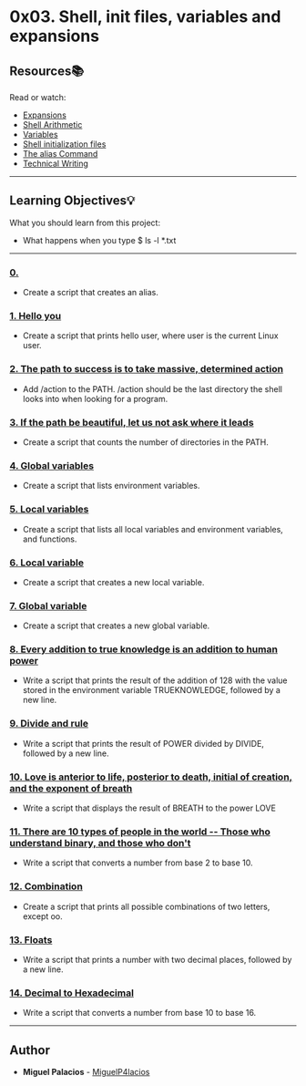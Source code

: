 # 0x03. Shell, init files, variables and expansions

## Resources:books:
Read or watch:
* [Expansions](https://intranet.hbtn.io/rltoken/G5p7gU70olYFxbN_DfuXpQ)
* [Shell Arithmetic](https://intranet.hbtn.io/rltoken/C2JAWjeSMt5I0EmuplF32A)
* [Variables](https://intranet.hbtn.io/rltoken/zj7i19F9iE9eUdjBgR6C3Q)
* [Shell initialization files](https://intranet.hbtn.io/rltoken/lHvzUhLmLgBVfsoJzYDj_w)
* [The alias Command](https://intranet.hbtn.io/rltoken/5JiNabFuBFXpJKqGGh9EjQ)
* [Technical Writing](https://intranet.hbtn.io/rltoken/yG1jmJxtf-0eALGmsrfIjA)

---
## Learning Objectives:bulb:
What you should learn from this project:

* What happens when you type $ ls -l *.txt

---

### [0. <o>](./0-alias )
* Create a script that creates an alias.


### [1. Hello you](./1-hello_you )
* Create a script that prints hello user, where user is the current Linux user.


### [2. The path to success is to take massive, determined action](./2-path)
* Add /action to the PATH.
/action should be the last directory the shell looks into when looking for a program.


### [3. If the path be beautiful, let us not ask where it leads](./3-paths)
* Create a script that counts the number of directories in the PATH.


### [4. Global variables](./4-global_variables)
* Create a script that lists environment variables.


### [5. Local variables](./5-local_variables)
* Create a script that lists all local variables and environment variables, and functions.


### [6. Local variable](./6-create_local_variable)
* Create a script that creates a new local variable.


### [7. Global variable](./7-create_global_variable)
* Create a script that creates a new global variable.


### [8. Every addition to true knowledge is an addition to human power](./8-true_knowledge)
* Write a script that prints the result of the addition of 128 with the value stored in the environment variable TRUEKNOWLEDGE, followed by a new line.


### [9. Divide and rule](./9-divide_and_rule)
* Write a script that prints the result of POWER divided by DIVIDE, followed by a new line.


### [10. Love is anterior to life, posterior to death, initial of creation, and the exponent of breath](./10-love_exponent_breath)
* Write a script that displays the result of BREATH to the power LOVE


### [11. There are 10 types of people in the world -- Those who understand binary, and those who don't](./11-binary_to_decimal)
* Write a script that converts a number from base 2 to base 10.


### [12. Combination](./12-combinations)
* Create a script that prints all possible combinations of two letters, except oo.


### [13. Floats](./13-print_float)
* Write a script that prints a number with two decimal places, followed by a new line.


### [14. Decimal to Hexadecimal](./14-decimal_to_hexadecimal)
* Write a script that converts a number from base 10 to base 16.


---

## Author
* **Miguel Palacios** - [MiguelP4lacios](https://github.com/MiguelP4lacios)
